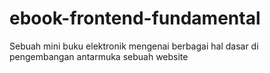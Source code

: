 # ebook-frontend-fundamental
Sebuah mini buku elektronik mengenai berbagai hal dasar di pengembangan antarmuka sebuah website
